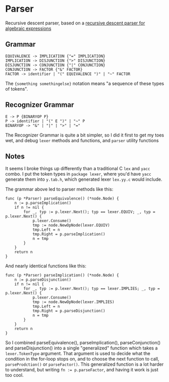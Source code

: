 # Parser

Recursive descent parser, based on a
[recursive descent parser for algebraic expressions](https://www.engr.mun.ca/~theo/Misc/exp_parsing.htm)

## Grammar

    EQUIVALENCE -> IMPLICATION {"=" IMPLICATION}
    IMPLICATION -> DISJUNCTION {">" DISJUNCTION}
    DISJUNCTION -> CONJUNCTION {"|" CONJUNCTION}
    CONJUNCTION -> FACTOR {"&" FACTOR}
    FACTOR -> identifier | "(" EQUIVALENCE ")" | "~" FACTOR

The `{something somethingelse}` notation means "a sequence of these types of tokens".

## Recognizer Grammar

    E -> P {BINARYOP P}
    P -> identifier | "(" E ")" | "~" P
    BINARYOP -> "&" | "|" | ">" | "="

The Recognizer Grammar is quite a bit simpler, so I did it first to get my toes wet,
and debug `lexer` methods and functions, and `parser` utility functions

## Notes

It seems I broke things up differently than a traditional C `lex` and `yacc` combo.
I put the token types in `package lexer`, where you'd have `yacc` generate them
into `y.tab.h`, which generated lexer `lex.yy.c` would include.

The grammar above led to parser methods like this:

    func (p *Parser) parseEquivalence() (*node.Node) {
        n := p.parseImplication()
        if n != nil {
            for _, typ := p.lexer.Next(); typ == lexer.EQUIV; _, typ = p.lexer.Next() {
                p.lexer.Consume()
                tmp := node.NewOpNode(lexer.EQUIV)
                tmp.Left = n
                tmp.Right = p.parseImplication()
                n = tmp
            }
        }
        return n
    }

And nearly identical functions like this:

    func (p *Parser) parseImplication() (*node.Node) {
        n := p.parseDisjunction()
        if n != nil {
            for _, typ := p.lexer.Next(); typ == lexer.IMPLIES; _, typ = p.lexer.Next() {
                p.lexer.Consume()
                tmp := node.NewOpNode(lexer.IMPLIES)
                tmp.Left = n
                tmp.Right = p.parseDisjunction()
                n = tmp
            }
        }
        return n
    }

So I combined parseEquivalence(), parseImplication(), parseConjunction()
and parseDisjunction() into a single "generalized" function which takes
a `lexer.TokenType` argument. That argument is used to decide what the
condition in the for-loop stops on, and to choose the next function to
call, `parseProdction()` or `parseFactor()`. This generalized function
is a lot harder to understand, but writing `fn := p.parseFactor`, and having
it work is just too cool.

